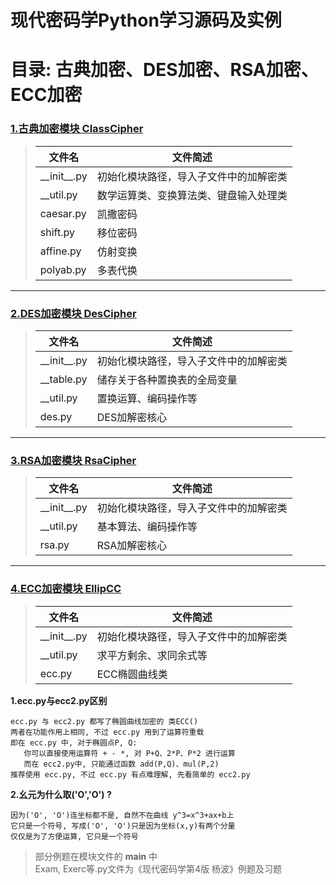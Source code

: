 # 现代密码学Python学习源码及实例
# 目录: 古典加密、DES加密、RSA加密、ECC加密


### [1.古典加密模块 ClassCipher][1]
> 文件名|文件简述
> --|--  
> \_\_init\_\_.py|  初始化模块路径，导入子文件中的加解密类
> __util.py     |   数学运算类、变换算法类、键盘输入处理类
> caesar.py     |   凯撒密码
> shift.py      |   移位密码
> affine.py     |   仿射变换
> polyab.py     |   多表代换


---
### [2.DES加密模块 DesCipher][2]
> 文件名|文件简述
> --|--
> \_\_init\_\_.py|  初始化模块路径，导入子文件中的加解密类
> __table.py    |   储存关于各种置换表的全局变量  
> __util.py     |   置换运算、编码操作等   
> des.py        |   DES加解密核心  


---
### [3.RSA加密模块 RsaCipher][3]
> 文件名|文件简述
> --|--
> \_\_init\_\_.py|  初始化模块路径，导入子文件中的加解密类
> __util.py     |   基本算法、编码操作等  
> rsa.py        |   RSA加解密核心  


---
### [4.ECC加密模块 EllipCC][4]
> 文件名|文件简述
> --|--
> \_\_init\_\_.py|  初始化模块路径，导入子文件中的加解密类
> __util.py     |   求平方剩余、求同余式等  
> ecc.py        |   ECC椭圆曲线类 


**1.ecc.py与ecc2.py区别**  

    ecc.py 与 ecc2.py 都写了椭圆曲线加密的 类ECC()
    两者在功能作用上相同, 不过 ecc.py 用到了运算符重载
    即在 ecc.py 中, 对于椭圆点P, Q:
       你可以直接使用运算符 + - *, 对 P+Q、2*P、P*2 进行运算
       而在 ecc2.py中, 只能通过函数 add(P,Q)、mul(P,2)
    推荐使用 ecc.py, 不过 ecc.py 有点难理解, 先看简单的 ecc2.py

**2.幺元为什么取('O','O') ?**  

    因为('O', 'O')连坐标都不是, 自然不在曲线 y^3=x^3+ax+b上
    它只是一个符号, 写成('O', 'O')只是因为坐标(x,y)有两个分量
    仅仅是为了方便运算, 它只是一个符号

> 部分例题在模块文件的 __main__ 中  
> Exam, Exerc等.py文件为《现代密码学第4版 杨波》例题及习题


[1]: https://blog.csdn.net/Alpherkin/article/details/121021025
[2]: https://blog.csdn.net/Alpherkin/article/details/121198150
[3]: https://blog.csdn.net/Alpherkin/article/details/121265516
[4]: https://blog.csdn.net/Alpherkin/article/details/121572624